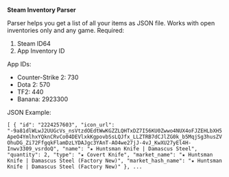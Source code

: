 **Steam Inventory Parser**

Parser helps you get a list of all your items as JSON file. Works with open inventories only and any game.
Required:
1. Steam ID64
2. App Inventory ID

App IDs:
- Counter-Strike 2: 730
- Dota 2: 570
- TF2: 440
- Banana: 2923300

JSON Example:

`[
  {
        "id": "2224257603",
        "icon_url": "-9a81dlWLwJ2UUGcVs_nsVtzdOEdtWwKGZZLQHTxDZ7I56KU0Zwwo4NUX4oFJZEHLbXH5ApeO4YmlhxYQknCRvCo04DEVlxkKgpovbSsLQJfx_LLZTRB7dCJlZG0k_b5MqjSg3husZVOhuDG_Zi72FfgqkFlamDzLYDAJgc3YAnT-AO4we27jJ-4vJ_KwXU27yEl4H-Inwv3309_vsrdoQ",
        "name": "★ Huntsman Knife | Damascus Steel",
        "quantity": 2,
        "type": "★ Covert Knife",
        "market_name": "★ Huntsman Knife | Damascus Steel (Factory New)",
        "market_hash_name": "★ Huntsman Knife | Damascus Steel (Factory New)"
  },
  ...
`
